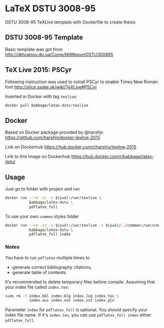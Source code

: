 # LaTeX DSTU 3008-95
DSTU 3008-95 TeXLive template with Dockerfile to create thesis

## DSTU 3008-95 Template

Basic template was got from
http://dkhramov.dp.ua/Comp/NIRReportDSTU300895


## TeX Live 2015: PSCyr

Following instruction was used to install PSCyr to enable Times New Roman font
http://alice.saske.sk/wiki/TeXLive#PSCyr

Inserted in Docker with tag `texlive`:
```bash
docker pull babbage/latex-dstu:texlive
```

## Docker

Based on Docker package provided by @harshjv
https://github.com/harshjv/docker-texlive-2015

Link on Dockerhub
https://hub.docker.com/r/harshjv/texlive-2015

Link to this image on Dockerhub
https://hub.docker.com/r/babbage/latex-dstu/

## Usage

Just go to folder with project and run
```bash
docker run --rm -it -v $(pwd):/var/texlive \
           babbage/latex-dstu \
           pdflatex_full
```

To use your own `common` styles folder
```bash
docker run --rm -it -v $(pwd):/var/texlive -v $(pwd)/../common:/var/common \
           babbage/latex-dstu \
           pdflatex_full index
```

### Notes

You have to run `pdflatex` multiple times to
- generate correct bibliography citations,
- generate table of contents.

It's recommended to delete temporary files before compile.
Assuming that your index file called `index.tex`:
```bash
sudo rm -f index.bbl index.blg index.log index.toc \
           index.aux index.out index.ist index.glo
```

Parameter `index` for `pdflatex_full` is optional.
You should specify your index file name. If it's `index.tex`,
you can use `pdflatex_full index` either `pdflatex_full`.

